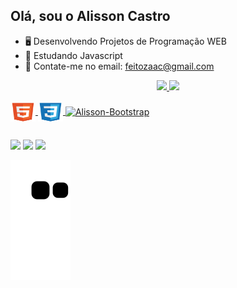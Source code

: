 ## Olá, sou o Alisson Castro 

- 🖥️ Desenvolvendo Projetos de Programação WEB
- 🌱 Estudando Javascript
- 📩 Contate-me no email: feitozaac@gmail.com

<div align="center">
  <a href="https://github.com/AlissonCastroFeitoza">
  <img height="180em" src="https://github-readme-stats.vercel.app/api?username=AlissonCastroFeitoza&show_icons=true&theme=dark&include_all_commits=true&count_private=true"/>
  <img height="180em" src="https://github-readme-stats.vercel.app/api/top-langs/?username=AlissonCastroFeitoza&layout=compact&langs_count=7&theme=dark"/>
</div>

<div style="display: inline_block"><br>
  <img align="center" alt="Alisson-HTML" height="30" width="40" src="https://raw.githubusercontent.com/devicons/devicon/master/icons/html5/html5-original.svg">
  <img align="center" alt="Alisson-CSS" height="30" width="40" src="https://raw.githubusercontent.com/devicons/devicon/master/icons/css3/css3-original.svg">
  <img align="center" alt="Alisson-Bootstrap" height="30" width="40" src="https://cdn.jsdelivr.net/gh/devicons/devicon/icons/bootstrap/bootstrap-original.svg">
</div>
  
  ##

<div> 
  <a href="https://instagram.com/alisson_castro7" target="_blank"><img src="https://img.shields.io/badge/-Instagram-%23E4405F?style=for-the-badge&logo=instagram&logoColor=white" target="_blank"></a> 
  <a href = "mailto:feitozaac@gmail.com"><img src="https://img.shields.io/badge/-Gmail-%23333?style=for-the-badge&logo=gmail&logoColor=white" target="_blank"></a>
  <a href="https://www.linkedin.com/in/alisson-castro-37394a184/" target="_blank"><img src="https://img.shields.io/badge/-LinkedIn-%230077B5?style=for-the-badge&logo=linkedin&logoColor=white" target="_blank"></a> 
 
  ![Snake animation](https://github.com/AlissonCastroFeitoza/AlissonCastroFeitoza/blob/output/github-contribution-grid-snake.svg)
 
</div>

